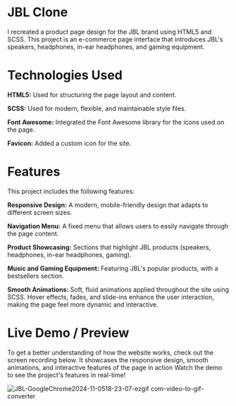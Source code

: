 # JBL Clone
I recreated a product page design for the JBL brand using HTML5 and SCSS. This project is an e-commerce page interface that introduces JBL's speakers, headphones, in-ear headphones, and gaming equipment.

# Technologies Used
**HTML5:** Used for structuring the page layout and content.

**SCSS:** Used for modern, flexible, and maintainable style files.

**Font Awesome:** Integrated the Font Awesome library for the icons used on the page.

**Favicon:** Added a custom icon for the site.

# Features
This project includes the following features:

**Responsive Design:** A modern, mobile-friendly design that adapts to different screen sizes.

**Navigation Menu:** A fixed menu that allows users to easily navigate through the page content.

**Product Showcasing:** Sections that highlight JBL products (speakers, headphones, in-ear headphones, gaming).

**Music and Gaming Equipment:** Featuring JBL's popular products, with a bestsellers section.

**Smooth Animations:** Soft, fluid animations applied throughout the site using SCSS. Hover effects, fades, and slide-ins enhance the user interaction, making the page feel more dynamic and interactive. 

# Live Demo / Preview
To get a better understanding of how the website works, check out the screen recording below. It showcases the responsive design, smooth animations, and interactive features of the page in action
Watch the demo to see the project's features in real-time! 

![JBL-GoogleChrome2024-11-0518-23-07-ezgif com-video-to-gif-converter](https://github.com/user-attachments/assets/a09594bc-6baf-4a61-86e7-f45eed227ead)

